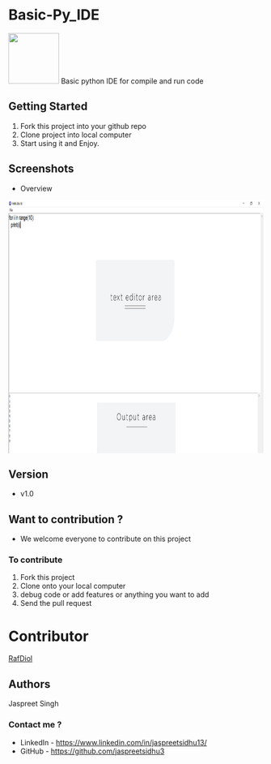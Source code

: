 # Basic-Py_IDE

<img src="img/pyidelogo.ico" width=100 height=100 />
Basic python IDE for compile and run code


## Getting Started

1. Fork this project into your github repo</br>
2. Clone project into local computer</br>
3. Start using it and Enjoy.


## Screenshots

* Overview
<img align="center" src="img/Screenshot (27).png" width=800 height=500 />


## Version
* v1.0

## Want to contribution ?
* We welcome everyone to contribute on this project
### To contribute
1. Fork this project
2. Clone onto your local computer
3. debug code or add features or anything you want to add
4. Send the pull request

# Contributor
[RafDiol](https://github.com/RafDiol)
## Authors
Jaspreet Singh


### Contact me ?
* LinkedIn - https://www.linkedin.com/in/jaspreetsidhu13/
* GitHub - https://github.com/jaspreetsidhu3 
